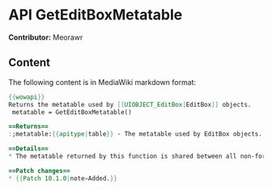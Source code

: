 # API GetEditBoxMetatable

**Contributor:** Meorawr

## Content

The following content is in MediaWiki markdown format:

```mediawiki
{{wowapi}}
Returns the metatable used by [[UIOBJECT_EditBox|EditBox]] objects.
 metatable = GetEditBoxMetatable()

==Returns==
:;metatable:{{apitype|table}} - The metatable used by EditBox objects.

==Details==
* The metatable returned by this function is shared between all non-forbidden EditBox object instances.

==Patch changes==
* {{Patch 10.1.0|note=Added.}}
```